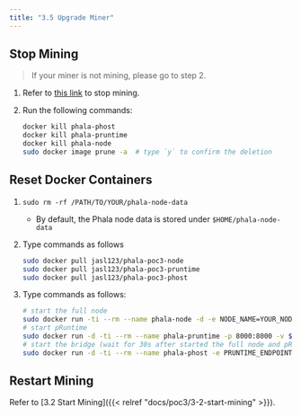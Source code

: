 ```yaml
---
title: "3.5 Upgrade Miner"
---
```


## Stop Mining

> If your miner is not mining, please go to step 2.

1. Refer to [this link](https://hackmd.io/@phala/B1jP8rhtP) to stop mining.
2. Run the following commands:

    ```bash
    docker kill phala-phost
    docker kill phala-pruntime
    docker kill phala-node
    sudo docker image prune -a  # type `y` to confirm the deletion
    ```


## Reset Docker Containers

1. `sudo rm -rf /PATH/TO/YOUR/phala-node-data`
    - By default, the Phala node data is stored under `$HOME/phala-node-data`
2. Type commands as follows

    ```bash
    sudo docker pull jasl123/phala-poc3-node
    sudo docker pull jasl123/phala-poc3-pruntime
    sudo docker pull jasl123/phala-poc3-phost
    ```

3. Type commands as follows:

    ```bash
    # start the full node
    sudo docker run -ti --rm --name phala-node -d -e NODE_NAME=YOUR_NODE_NAME -p 9933:9933 -p 9944:9944 -p 30333:30333 -v $HOME/phala-node-data:/root/data jasl123/phala-poc3-node
    # start pRuntime
    sudo docker run -d -ti --rm --name phala-pruntime -p 8000:8000 -v $HOME/phala-pruntime-data:/root/data --device /dev/isgx jasl123/phala-poc3-pruntime
    # start the bridge (wait for 30s after started the full node and pRuntime)
    sudo docker run -d -ti --rm --name phala-phost -e PRUNTIME_ENDPOINT="http://IP-ADDRESS:8000" -e PHALA_NODE_WS_ENDPOINT="ws://IP-ADDRESS:9944" -e MNEMONIC="THE-MNEMONIC-OF-YOUR-CONTROLLER" -e EXTRA_OPTS="-r" jasl123/phala-poc3-phost
    ```
    
## Restart Mining

Refer to [3.2 Start Mining]({{< relref "docs/poc3/3-2-start-mining" >}}).
